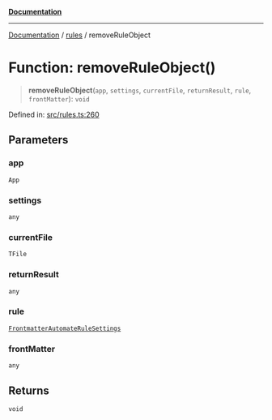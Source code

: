 [**Documentation**](../../README.md)

***

[Documentation](../../README.md) / [rules](../README.md) / removeRuleObject

# Function: removeRuleObject()

> **removeRuleObject**(`app`, `settings`, `currentFile`, `returnResult`, `rule`, `frontMatter`): `void`

Defined in: [src/rules.ts:260](https://github.com/Christian-Me/folder-to-tags-plugin/blob/324c4975948764581637da1ab1e4cb12dc3f447a/src/rules.ts#L260)

## Parameters

### app

`App`

### settings

`any`

### currentFile

`TFile`

### returnResult

`any`

### rule

[`FrontmatterAutomateRuleSettings`](../../types/interfaces/FrontmatterAutomateRuleSettings.md)

### frontMatter

`any`

## Returns

`void`
